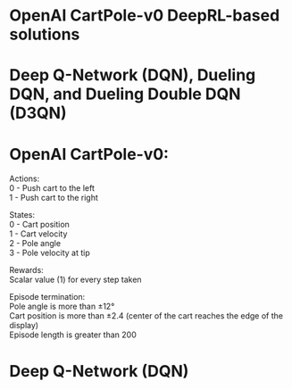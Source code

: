 # OpenAI CartPole-v0 DeepRL-based solutions
# Deep Q-Network (DQN), Dueling DQN, and Dueling Double DQN (D3QN)


# OpenAI CartPole-v0:
Actions:<br />
0 - Push cart to the left    
1 - Push cart to the right

States:<br />
0 - Cart position  
1 - Cart velocity  
2 - Pole angle  
3 - Pole velocity at tip

Rewards:<br />
Scalar value (1) for every step taken

Episode termination:<br />
Pole angle is more than ±12°  
Cart position is more than ±2.4 (center of the cart reaches the edge of the display)  
Episode length is greater than 200  
  
# Deep Q-Network (DQN)
